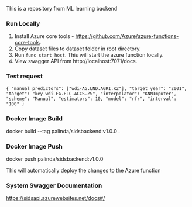 This is a repository from ML learning backend

### Run Locally
1. Install Azure core tools - https://github.com/Azure/azure-functions-core-tools.
2. Copy dataset files to dataset folder in root directory.
3. Run `func start host`. This will start the azure function locally.
4. View swagger API from http://localhost:7071/docs.

### Test request
`
{
  "manual_predictors": ["wdi-AG.LND.AGRI.K2"],
  "target_year": "2001",
  "target": "key-wdi-EG.ELC.ACCS.ZS",
  "interpolator": "KNNImputer",
  "scheme": "Manual",
  "estimators": 10,
  "model": "rfr",
  "interval": "100"
}
`

### Docker Image Build
docker build --tag palinda/sidsbackend:v1.0.0 .      

### Docker Image Push
docker push palinda/sidsbackend:v1.0.0

This will automatically deploy the changes to the Azure function

### System Swagger Documentation
https://sidsapi.azurewebsites.net/docs#/